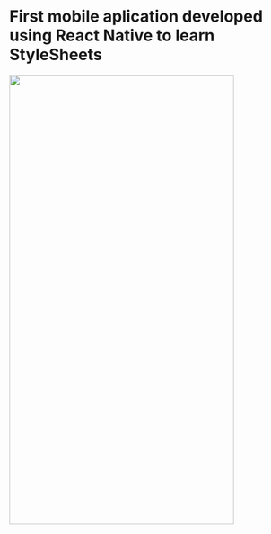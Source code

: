 
<h1>First mobile aplication developed using React Native to learn StyleSheets</h1>

<img src="https://i.ibb.co/RpnRkP8/Whats-App-Image-2021-07-07-at-00-31-57.jpg" width="400" height="800">
